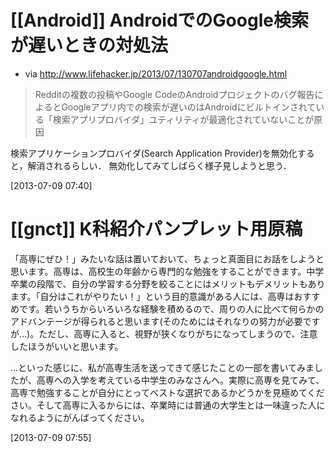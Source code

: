 # [[Android]] AndroidでのGoogle検索が遅いときの対処法

* via <http://www.lifehacker.jp/2013/07/130707androidgoogle.html>

> Redditの複数の投稿やGoogle CodeのAndroidプロジェクトのバグ報告によるとGoogleアプリ内での検索が遅いのはAndroidにビルトインされている「検索アプリプロバイダ」ユティリティが最適化されていないことが原因

検索アプリケーションプロバイダ(Search Application Provider)を無効化すると，解消されるらしい．
無効化してみてしばらく様子見しようと思う．

[2013-07-09 07:40] 

# [[gnct]] K科紹介パンプレット用原稿

「高専にぜひ！」みたいな話は置いておいて、ちょっと真面目にお話をしようと思います。高専は、高校生の年齢から専門的な勉強をすることができます。中学卒業の段階で、自分の学習する分野を絞ることにはメリットもデメリットもあります。「自分はこれがやりたい！」という目的意識がある人には、高専はおすすめです。若いうちからいろいろな経験を積めるので、周りの人に比べて何らかのアドバンテージが得られると思います(そのためにはそれなりの努力が必要ですが…)。ただし、高専に入ると、視野が狭くなりがちになってしまうので、注意したほうがいいと思います。

…といった感じに、私が高専生活を送ってきて感じたことの一部を書いてみましたが、高専への入学を考えている中学生のみなさんへ。実際に高専を見てみて、高専で勉強することが自分にとってベストな選択であるかどうかを見極めてください。そして高専に入るからには、卒業時には普通の大学生とは一味違った人になれるようにがんばってください。

[2013-07-09 07:55] 
